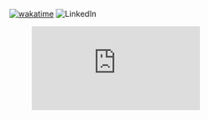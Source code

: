 [![wakatime](https://wakatime.com/badge/user/b8d911aa-990b-4f6a-bccb-67bf92d24cf7.svg)](https://wakatime.com/@b8d911aa-990b-4f6a-bccb-67bf92d24cf7)
![LinkedIn](https://img.shields.io/badge/linkedin-%230077B5.svg?style=for-the-badge&logo=linkedin&logoColor=white)
<div>
  <figure><embed src="https://wakatime.com/share/@b8d911aa-990b-4f6a-bccb-67bf92d24cf7/2db683ad-36d1-4f68-b405-86057bd35ec7.svg"></embed></figure>
</div>
